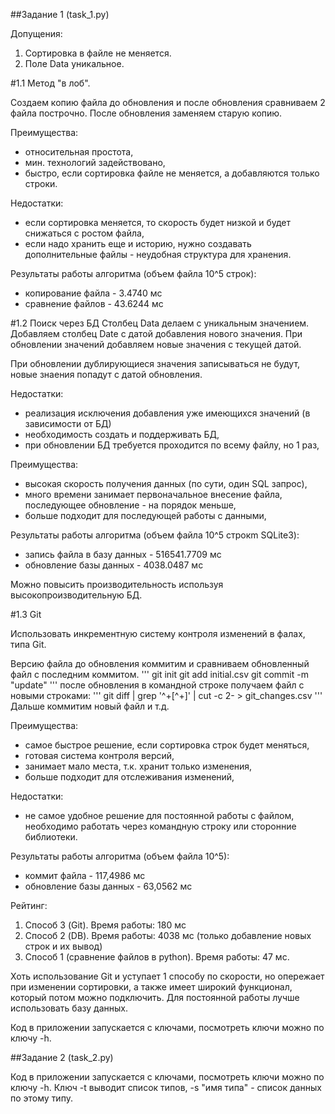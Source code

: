 ##Задание 1 (task_1.py)

Допущения: 
1. Сортировка в файле не меняется.
2. Поле Data уникальное.

#1.1 Метод "в лоб".

Создаем копию файла до обновления и после обновления сравниваем 2 файла построчно. После обновления заменяем старую копию. 

Преимущества: 
- относительная простота, 
- мин. технологий задействовано,
- быстро, если сортировка файле не меняется, а добавляются только строки.

Недостатки: 
- если сортировка меняется, то скорость будет низкой и будет снижаться с ростом файла,
- если надо хранить еще и историю, нужно создавать дополнительные файлы - неудобная структура для хранения.

Результаты работы алгоритма (объем файла 10^5 строк):
- копирование файла - 3.4740 мс
- сравнение файлов - 43.6244 мс


#1.2 Поиск через БД 
Столбец Data делаем с уникальным значением. 
Добавляем столбец Date с датой добавления нового значения.
При обновлении значений добавляем новые значения с текущей датой.

При обновлении дублирующиеся значения записываться не будут, новые знаения попадут с датой обновления.

Недостатки:
- реализация исключения добавления уже имеющихся значений (в зависимости от БД)
- необходимость создать и поддерживать БД,
- при обновлении БД требуется проходится по всему файлу, но 1 раз,

Преимущества:
- высокая скорость получения данных (по сути, один SQL запрос),
- много времени занимает первоначальное внесение файла, последующее обновление - на порядок меньше,
- больше подходит для последующей работы с данными,

Результаты работы алгоритма (объем файла 10^5 строкm SQLite3):
- запись файла в базу данных - 516541.7709 мс
- обновление базы данных - 4038.0487 мс

Можно повысить производительность используя высокопроизводительную БД.


#1.3 Git

Использовать инкрементную систему контроля изменений в фалах, типа Git.

Версию файла до обновления коммитим и сравниваем обновленный файл с последним коммитом.
'''
git init
git add initial.csv
git commit -m "update"
'''
после обновления в командной строке получаем файл с новыми строками:
'''
git diff | grep '^\+[^+]' | cut -c 2- > git_changes.csv
'''
Дальше коммитим новый файл и т.д.


Преимущества:
- самое быстрое решение, если сортировка строк будет меняться,
- готовая система контроля версий,
- занимает мало места, т.к. хранит только изменения,
- больше подходит для отслеживания изменений,

Недостатки:
- не самое удобное решение для постоянной работы с файлом, необходимо работать через командную строку или сторонние библиотеки.

Результаты работы алгоритма (объем файла 10^5):
- коммит файла - 117,4986 мс
- обновление базы данных - 63,0562 мс


Рейтинг:
1. Способ 3 (Git). Время работы:  180 мс
2. Способ 2 (DB). Время работы: 4038 мс (только добавление новых строк и их вывод)
3. Способ 1 (сравнение файлов в python). Время работы: 47 мс.

Хоть использование Git и уступает 1 способу по скорости, но опережает при изменении сортировки, а также имеет широкий функционал, который потом можно подключить. Для постоянной работы лучше использовать базу данных.

Код в приложении запускается с ключами, посмотреть ключи можно по ключу -h.

##Задание 2 (task_2.py)

Код в приложении запускается с ключами, посмотреть ключи можно по ключу -h. Ключ -t выводит список типов, -s "имя типа" - список данных по этому типу.



